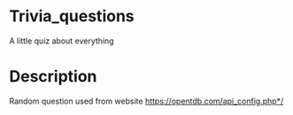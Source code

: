 # Trivia_questions
A little quiz about everything
# Description
Random question used from website https://opentdb.com/api_config.php*/

